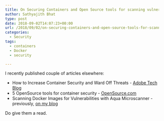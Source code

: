 ```yaml
---
title: On Securing Containers and Open Source tools for scanning vulnerabilities in Docker images
author: Sathyajith Bhat
type: post
date: 2018-09-02T14:07:23+00:00
url: /2018/09/02/on-securing-containers-and-open-source-tools-for-scanning-vulnerabilities-in-docker-images/
categories:
  - Security
tags:
  - containers
  - Docker
  - security

---
```


 I recently published couple of articles elsewhere: 

- How to Increase Container Security and Ward Off Threats - [Adobe Tech Blog](https://medium.com/adobetech/how-to-increase-container-security-and-ward-off-threats-a80d17ef2c0b)
- 5 OpenSource tools for container security - [OpenSource.com](https://opensource.com/article/18/8/tools-container-security)
- Scanning Docker Images for Vulnerabilities with Aqua Microscanner - previously, [on my blog](https://sathyasays.com/2018/05/28/scanning-docker-image-for-vulnerabilities-with-aqua-microscanner/)

Do give them a read.